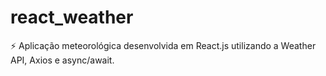 # react_weather
⚡ Aplicação meteorológica desenvolvida em React.js utilizando a Weather API, Axios e async/await.
